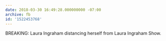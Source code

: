 ```yaml
---
date: 2018-03-30 16:49:28.000000000 -07:00
archive: fb
id: '1522453768'
---
```


BREAKING: Laura Ingraham distancing herself from Laura Ingraham Show.
